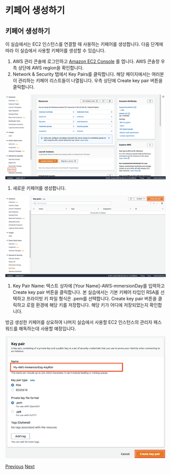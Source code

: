# 키페어 생성하기

## 키페어 생성하기

이 실습에서는 EC2 인스턴스를 연결할 때 사용하는 키페어를 생성합니다. 다음 단계에 따라 이 실습에서 사용할 키페어를 생성할 수 있습니다.

1. AWS 관리 콘솔에 로그인하고 [Amazon EC2 Console](https://console.aws.amazon.com/ec2) 를 엽니다. AWS 콘솔창 우측 상단에 AWS region을 확인합니다.
2. Network & Security 탭에서 Key Pairs를 클릭합니다. 해당 페이지에서는 여러분이 관리하는 키페어 리스트들이 나열됩니다. 우측 상단에 Create key pair 버튼을 클릭합니다.

![](../../../../../images/key-pairs.png)

1. 새로운 키페어를 생성합니다.

![](../../../../../images/create-key-pair.png)

1. Key Pair Name: 텍스트 상자에 \[Your Name]-AWS-mmersionDay를 입력하고 Create key pair 버튼을 클릭합니다. 본 실습에서는 기본 키페어 타입인 RSA를 선택하고 프라이빗 키 파일 형식은 .pem를 선택합니다. Create key pair 버튼을 클릭하고 로컬 환경에 해당 키를 저장합니다. 해당 키가 어디에 저장되었는지 확인합니다.

방금 생성한 키페어를 상요하여 나머지 실습에서 사용할 EC2 인스턴스의 관리자 패스워드를 해독하는데 사용할 예정입니다.

![](../../../../../images/create-key-pair2.png)

[Previous](../) [Next](2-ec2.md)
